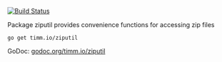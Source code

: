 [![Build Status](https://travis-ci.org/tp/ziputil.svg)](https://travis-ci.org/tp/ziputil)

Package ziputil provides convenience functions for accessing zip files

```
go get timm.io/ziputil
```

GoDoc: [godoc.org/timm.io/ziputil](http://godoc.org/timm.io/ziputil)

